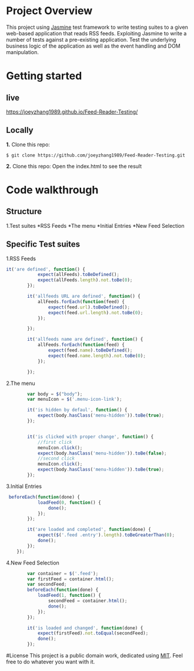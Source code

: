 # Project Overview

This project using [Jasmine](http://jasmine.github.io/) test framework to write testing suites to a given web-based application that reads RSS feeds. Exploiting Jasmine to write a number of tests against a pre-existing application. Test the underlying business logic of the application as well as the event handling and DOM manipulation.

# Getting started
## live
https://joeyzhang1989.github.io/Feed-Reader-Testing/
## Locally

**1.** Clone this repo:

```
$ git clone https://github.com/joeyzhang1989/Feed-Reader-Testing.git
````
**2.** Clone this repo:
Open the index.html to see the result
# Code walkthrough
## Structure
1.Test suites
	*RSS Feeds
	*The menu
	*Initial Entries
	*New Feed Selection
## Specific Test suites
1.RSS Feeds
```js
it('are defined', function() {
            expect(allFeeds).toBeDefined();
            expect(allFeeds.length).not.toBe(0);
        });

        it('allfeeds URL are defined', function() {
            allFeeds.forEach(function(feed) {
                expect(feed.url).toBeDefined();
                expect(feed.url.length).not.toBe(0);
            });

        });

        it('allfeeds name are defined', function() {
            allFeeds.forEach(function(feed) {
                expect(feed.name).toBeDefined();
                expect(feed.name.length).not.toBe(0);
            });

        });
```
2.The menu
```js
		var body = $("body");
        var menuIcon = $('.menu-icon-link');

        it('is hidden by defaul', function() {
            expect(body.hasClass('menu-hidden')).toBe(true);
        });


        it('is clicked with proper change', function() {
            //first click
            menuIcon.click();
            expect(body.hasClass('menu-hidden')).toBe(false);
            //second click
            menuIcon.click();
            expect(body.hasClass('menu-hidden')).toBe(true);
        });
```
3.Initial Entries
```js
 beforeEach(function(done) {
            loadFeed(0, function() {
                done();
            });
        });

        it('are loaded and completed', function(done) {
            expect($('.feed .entry').length).toBeGreaterThan(0);
            done();
        });
    });
```
4.New Feed Selection
```js
		var container = $('.feed');
        var firstFeed = container.html();
        var secondFeed;
        beforeEach(function(done) {
            loadFeed(1, function() {
                secondFeed = container.html();
                done();
            });
        });

        it('is loaded and changed', function(done) {
            expect(firstFeed).not.toEqual(secondFeed);
            done();
        });
```
#License
This project is a public domain work, dedicated using
[MIT](https://opensource.org/licenses/MIT). Feel free to do
whatever you want with it.